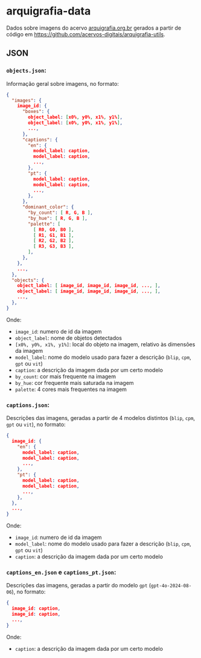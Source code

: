 # arquigrafia-data

Dados sobre imagens do acervo [arquigrafia.org.br](https://www.arquigrafia.org.br/) gerados a partir de código em https://github.com/acervos-digitais/arquigrafia-utils.

## JSON

### `objects.json`:

Informação geral sobre imagens, no formato:

```json
{
  "images": {
    image_id: {
      "boxes": {
        object_label: [x0%, y0%, x1%, y1%],
        object_label: [x0%, y0%, x1%, y1%],
        ...,
      },
      "captions": {
        "en": {
          model_label: caption,
          model_label: caption,
          ...,
        },
        "pt": {
          model_label: caption,
          model_label: caption,
          ...,
        },
      },
      "dominant_color": {
        "by_count": [ R, G, B ],
        "by_hue": [ R, G, B ],
        "palette": [
          [ R0, G0, B0 ],
          [ R1, G1, B1 ],
          [ R2, G2, B2 ],
          [ R3, G3, B3 ],
        ],
      },
    },
    ...,
  },
  "objects": {
    object_label: [ image_id, image_id, image_id, ..., ],
    object_label: [ image_id, image_id, image_id, ..., ],
    ...,
  },
}
```

Onde:
- `image_id`: numero de id da imagem
- `object_label`: nome de objetos detectados
- `[x0%, y0%, x1%, y1%]`: local do objeto na imagem, relativo às dimensões da imagem
- `model_label`: nome do modelo usado para fazer a descrição (`blip`, `cpm`, `gpt` ou `vit`)
- `caption`: a descrição da imagem dada por um certo modelo
- `by_count`: cor mais frequente na imagem
- `by_hue`: cor frequente mais saturada na imagem
- `palette`: 4 cores mais frequentes na imagem

### `captions.json`:

Descrições das imagens, geradas a partir de 4 modelos distintos (`blip`, `cpm`, `gpt` ou `vit`), no formato:

```json
{
  image_id: {
    "en": {
      model_label: caption,
      model_label: caption,
      ...,
    },
    "pt": {
      model_label: caption,
      model_label: caption,
      ...,
    },
  },
  ...,
}
```

Onde:
- `image_id`: numero de id da imagem
- `model_label`: nome do modelo usado para fazer a descrição (`blip`, `cpm`, `gpt` ou `vit`)
- `caption`: a descrição da imagem dada por um certo modelo

### `captions_en.json` e `captions_pt.json`:

Descrições das imagens, geradas a partir do modelo `gpt` (`gpt-4o-2024-08-06`), no formato:

```json
{
  image_id: caption,
  image_id: caption,
  ...,
}
```

Onde:
- `caption`: a descrição da imagem dada por um certo modelo
